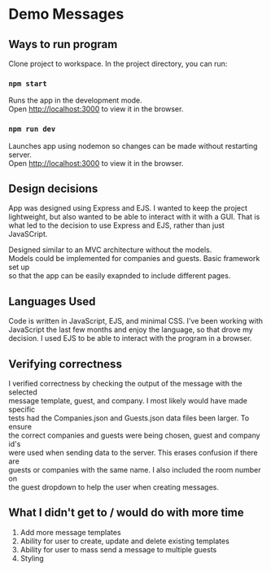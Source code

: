 # Demo Messages 

## Ways to run program

Clone project to workspace.
In the project directory, you can run:

### `npm start`

Runs the app in the development mode.\
Open [http://localhost:3000](http://localhost:3000) to view it in the browser.

### `npm run dev`

Launches app using nodemon so changes can be made without restarting server.\
Open [http://localhost:3000](http://localhost:3000) to view it in the browser.

## Design decisions

App was designed using Express and EJS. I wanted to keep the project\
lightweight, but also wanted to be able to interact with it with a GUI. That is\
what led to the decision to use Express and EJS, rather than just JavaSCript.

Designed similar to an MVC architecture without the models.\
Models could be implemented for companies and guests. Basic framework set up <br /> 
so that the app can be easily exapnded to include different pages.

## Languages Used

Code is written in JavaScript, EJS, and minimal CSS. I've been working with \
JavaScript the last few months and enjoy the language, so that drove my \
decision. I used EJS to be able to interact with the program in a browser.

## Verifying correctness

I verified correctness by checking the output of the message with the selected\
message template, guest, and company. I most likely would have made specific\
tests had the Companies.json and Guests.json data files been larger. To ensure\
the correct companies and guests were being chosen, guest and company id's \
were used when sending data to the server. This erases confusion if there are \
guests or companies with the same name. I also included the room number on \
the guest dropdown to help the user when creating messages. 

## What I didn't get to / would do with more time

1. Add more message templates
2. Ability for user to create, update and delete existing templates
3. Ability for user to mass send a message to multiple guests
4. Styling
